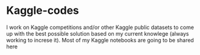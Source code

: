 # Kaggle-codes
I work on Kaggle competitions and/or other Kaggle public datasets to come up with the best possible solution based on my current knowlege (always working to increse it).
Most of my Kaggle notebooks are going to be shared here
